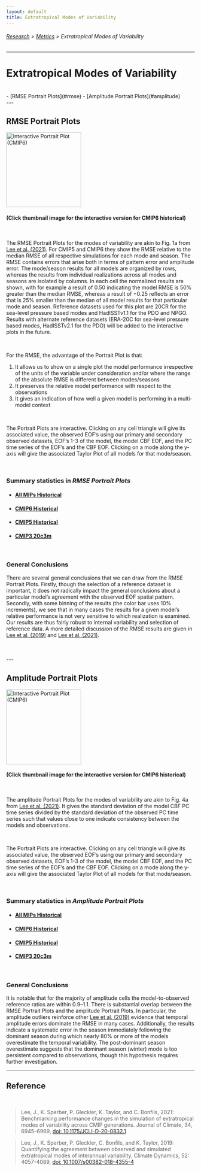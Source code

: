 ```yaml
---
layout: default
title: Extratropical Modes of Variability
---
```

###### [Research][research] > [Metrics][metrics] > Extratropical Modes of Variability
---

# Extratropical Modes of Variability

<br/>
- [RMSE Portrait Plots](#rmse)
- [Amplitude Portrait Plots](#amplitude)

<br/>
---

## <a name="rmse"></a>RMSE Portrait Plots

[<img src="https://pcmdi.llnl.gov/pmp-preliminary-results/interactive_plot/variability_modes/portrait_plot/v20230516/mov_portrait_plot_cmip6_historical_rmse_cbf_v20230516.png" alt="Interactive Portrait Plot (CMIP6)" title="Interactive Portrait Plot (CMIP6)" width="200">][CMIP6_variability_rmse]

#### (Click thumbnail image for the interactive version for CMIP6 historical)
<br/>


The RMSE Portrait Plots for the modes of variability are akin to Fig. 1a from [Lee et al. (2021)][lee2021]. For CMIP5 and CMIP6 they show the RMSE relative to the median RMSE of all respective simulations for each mode and season. The RMSE contains errors that arise both in terms of pattern error and amplitude error. The mode/season results for all models are organized by rows, whereas the results from individual realizations across all modes and seasons are isolated by columns. In each cell the normalized results are shown, with for example a result of 0.50 indicating the model RMSE is 50% greater than the median RMSE, whereas a result of −0.25 reflects an error that is 25% smaller than the median of all model results for that particular mode and season. Reference datasets used for this plot are 20CR for the sea-level pressure based modes and HadISSTv1.1 for the PDO and NPGO. Results with alternate reference datasets (ERA-20C for sea-level pressure based modes, HadISSTv2.1 for the PDO) will be added to the interactive plots in the future.

<br/>

For the RMSE, the advantage of the Portrait Plot is that:
  1. It allows us to show on a single plot the model performance irrespective of the units of the variable under consideration and/or where the range of the absolute RMSE is different between modes/seasons
  2. It preserves the relative model performance with respect to the observations
  3. It gives an indication of how well a given model is performing in a multi-model context

<br/>

The Portrait Plots are interactive. Clicking on any cell triangle will give its associated value, the observed EOF’s using our primary and secondary observed datasets, EOF’s 1-3 of the model, the model CBF EOF, and the PC time series of the EOF’s and the CBF EOF. Clicking on a mode along the y-axis will give the associated Taylor Plot of all models for that mode/season.

<br/>

### Summary statistics in _RMSE Portrait Plots_
  - #### [All MIPs Historical][All-MIPs_variability_rmse]
  - #### [CMIP6 Historical][CMIP6_variability_rmse]
  - #### [CMIP5 Historical][CMIP5_variability_rmse]
  - #### [CMIP3 20c3m][CMIP3_variability_rmse]

<br/>

### General Conclusions
There are several general conclusions that we can draw from the RMSE Portrait Plots. Firstly, though the selection of a reference dataset is important, it does not radically impact the general conclusions about a particular model’s agreement with the observed EOF spatial pattern. Secondly, with some binning of the results (the color bar uses 10% increments), we see that in many cases the results for a given model’s relative performance is not very sensitive to which realization is examined. Our results are thus fairly robust to internal variability and selection of reference data. A more detailed discussion of the RMSE results are given in [Lee et al. (2019)][lee2019] and [Lee et al. (2021)][lee2021].

<br/>
<br/>
---

## <a name="amplitude"></a>Amplitude Portrait Plots
 
[<img src="https://pcmdi.llnl.gov/pmp-preliminary-results/interactive_plot/variability_modes/portrait_plot/v20230516/mov_portrait_plot_cmip6_historical_amplitude_cbf_v20230516.png" alt="Interactive Portrait Plot (CMIP6)" title="Interactive Portrait Plot (CMIP6)" width="200">][CMIP6_variability_amplitude]

#### (Click thumbnail image for the interactive version for CMIP6 historical)
<br/>


The amplitude Portrait Plots for the modes of variability are akin to Fig. 4a from [Lee et al. (2021)][lee2021]. It gives the standard deviation of the model CBF PC time series divided by the standard deviation of the observed PC time series such that values close to one indicate consistency between the models and observations.

<br/>

The Portrait Plots are interactive. Clicking on any cell triangle will give its associated value, the observed EOF’s using our primary and secondary observed datasets, EOF’s 1-3 of the model, the model CBF EOF, and the PC time series of the EOF’s and the CBF EOF. Clicking on a mode along the y-axis will give the associated Taylor Plot of all models for that mode/season.

<br/>

### Summary statistics in _Amplitude Portrait Plots_
  
  - #### [All MIPs Historical][All-MIPs_variability_amplitude]
  - #### [CMIP6 Historical][CMIP6_variability_amplitude]
  - #### [CMIP5 Historical][CMIP5_variability_amplitude]
  - #### [CMIP3 20c3m][CMIP3_variability_amplitude]

<br/>

### General Conclusions
It is notable that for the majority of amplitude cells the model-to-observed reference ratios are within 0.9–1.1. There is substantial overlap between the RMSE Portrait Plots and the amplitude Portrait Plots. In particular, the amplitude outliers reinforce other [Lee et al. (2019)][lee2019] evidence that temporal amplitude errors dominate the RMSE in many cases. Additionally, the results indicate a systematic error in the season immediately following the dominant season during which nearly 80% or more of the models overestimate the temporal variability. The post-dominant season overestimate suggests that the dominant season (winter) mode is too persistent compared to observations, though this hypothesis requires further investigation.

---

## Reference
<br/>

> Lee, J., K. Sperber, P. Gleckler, K. Taylor, and C. Bonfils, 2021: Benchmarking performance changes in the simulation of extratropical modes of variability across CMIP generations. Journal of Climate, 34, 6945–6969, [doi: 10.1175/JCLI-D-20-0832.1][lee2021]

> Lee, J., K. Sperber, P. Gleckler, C. Bonfils, and K. Taylor, 2019: Quantifying the agreement between observed and simulated extratropical modes of interannual variability. Climate Dynamics, 52: 4057-4089, [doi: 10.1007/s00382-018-4355-4][lee2019]


[lee2019]: https://link.springer.com/article/10.1007/s00382-018-4355-4
[lee2021]: https://journals.ametsoc.org/view/journals/clim/34/17/JCLI-D-20-0832.1.xml

[All-MIPs_variability_amplitude]: https://pcmdi.llnl.gov/pmp-preliminary-results/interactive_plot/variability_modes/portrait_plot/pmp_mov_page_viewer.html?parameter=v20230516/mov_portrait_plot_all-mips_historical_amplitude_cbf_v20230516.html
[CMIP3_variability_amplitude]: https://pcmdi.llnl.gov/pmp-preliminary-results/interactive_plot/variability_modes/portrait_plot/pmp_mov_page_viewer.html?parameter=v20230516/mov_portrait_plot_cmip3_20c3m_amplitude_cbf_v20230516.html
[CMIP5_variability_amplitude]: https://pcmdi.llnl.gov/pmp-preliminary-results/interactive_plot/variability_modes/portrait_plot/pmp_mov_page_viewer.html?parameter=v20230516/mov_portrait_plot_cmip5_historical_amplitude_cbf_v20230516.html
[CMIP6_variability_amplitude]: https://pcmdi.llnl.gov/pmp-preliminary-results/interactive_plot/variability_modes/portrait_plot/pmp_mov_page_viewer.html?parameter=v20230516/mov_portrait_plot_cmip6_historical_amplitude_cbf_v20230516.html

[All-MIPs_variability_rmse]: https://pcmdi.llnl.gov/pmp-preliminary-results/interactive_plot/variability_modes/portrait_plot/pmp_mov_page_viewer.html?parameter=v20230516/mov_portrait_plot_all-mips_historical_rmse_cbf_v20230516.html
[CMIP3_variability_rmse]: https://pcmdi.llnl.gov/pmp-preliminary-results/interactive_plot/variability_modes/portrait_plot/pmp_mov_page_viewer.html?parameter=v20230516/mov_portrait_plot_cmip3_20c3m_rmse_cbf_v20230516.html
[CMIP5_variability_rmse]: https://pcmdi.llnl.gov/pmp-preliminary-results/interactive_plot/variability_modes/portrait_plot/pmp_mov_page_viewer.html?parameter=v20230516/mov_portrait_plot_cmip5_historical_rmse_cbf_v20230516.html
[CMIP6_variability_rmse]: https://pcmdi.llnl.gov/pmp-preliminary-results/interactive_plot/variability_modes/portrait_plot/pmp_mov_page_viewer.html?parameter=v20230516/mov_portrait_plot_cmip6_historical_rmse_cbf_v20230516.html


[research]:{{site.baseurl}}/research
[metrics]:{{site.baseurl}}/research/metrics

